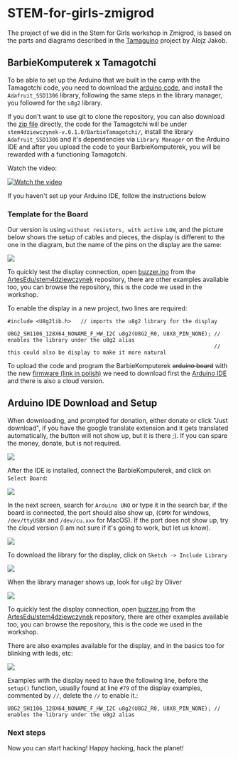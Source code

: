 # STEM-for-girls-zmigrod

The project of we did in the Stem for Girls workshop in Zmigrod, is based on the parts and diagrams described in the [Tamaguino](https://alojzjakob.github.io/Tamaguino/#hardware) project by Alojz Jakob.

## BarbieKomputerek x Tamagotchi

To be able to set up the Arduino that we built in the camp with the Tamagotchi code, you need to download the [arduino code](https://github.com/ArtesEdu/stem4dziewczynek/releases/tag/v.0.1.0), and install the `Adafruit_SSD1306` library, following the same steps in the library manager, you followed for the `u8g2` library.

If you don't want to use git to clone the repository, you can also download the [zip file](https://github.com/ArtesEdu/stem4dziewczynek/archive/refs/tags/v.0.1.0.zip) directly, the code for the Tamagotchi will be under `stem4dziewczynek-v.0.1.0/BarbieTamagotchi/`, install the library `Adafruit_SSD1306` and it's dependencies via `Library Manager` on the Arduino IDE and after you upload the code to your BarbieKomputerek, you will be rewarded with a functioning Tamagotchi.

Watch the video: 

[![Watch the video](https://img.youtube.com/vi/U2peE1YFYuY/hqdefault.jpg)](https://www.youtube.com/embed/U2peE1YFYuY)

If you haven't set up your Arduino IDE, follow the instructions below

### Template for the Board

Our version is using `without resistors, with active LOW`, and the picture below shows the setup of cables and pieces, the display is different to the one in the diagram, but the name of the pins on the display are the same:

![](images/arduino-BarbieTamagotchi-active-low.png)

To quickly test the display connection, open [buzzer.ino](https://github.com/ArtesEdu/stem4dziewczynek/blob/main/buzzer/buzzer.ino) from the [ArtesEdu/stem4dziewczynek](https://github.com/ArtesEdu/stem4dziewczynek) repository, there are other examples available too, you can browse the repository, this is the code we used in the workshop.

To enable the display in a new project, two lines are required:

``` example
#include <U8g2lib.h>   // imports the u8g2 library for the display 

U8G2_SH1106_128X64_NONAME_F_HW_I2C u8g2(U8G2_R0, U8X8_PIN_NONE); // enables the library under the u8g2 alias 
                                                                 // this could also be display to make it more natural
```

To upload the code and program the BarbieKomputerek ~~arduino board~~ with the new [firmware (link in polish)](https://pl.wikipedia.org/wiki/Oprogramowanie_sprz%C4%99towe) we need to download first the [Arduino IDE](https://www.arduino.cc/en/software) and there is also a cloud version. 

## Arduino IDE Download and Setup

When downloading, and prompted for donation, either donate or click "Just download", if you have the google translate extension and it gets translated automatically, the button will not show up, but it is there ;). If you can spare the money, donate, but is not required.

![](images/just%20download.png)

After the IDE is installed, connect the BarbieKomputerek, and click on `Select Board`:

![](images/Select%20board%20image.png)

In the next screen, search for `Arduino UNO` or type it in the search bar, if the board is connected, the port should also show up, (`COMX` for windows, `/dev/ttyUSBX` and `/dev/cu.xxx` for MacOS). If the port does not show up, try the cloud version (I am not sure if it's going to work, but let us know).

![](images/boar%20selection.png)

To download the library for the display, click on `Sketch -> Include Library`

![](images/Library%20add.png)

When the library manager shows up, look for `u8g2` by Oliver

![](images/library%20manager.png)

To quickly test the display connection, open [buzzer.ino](https://github.com/ArtesEdu/stem4dziewczynek/blob/main/buzzer/buzzer.ino) from the [ArtesEdu/stem4dziewczynek](https://github.com/ArtesEdu/stem4dziewczynek) repository, there are other examples available too, you can browse the repository, this is the code we used in the workshop.

There are also examples available for the display, and in the basics too for blinking with leds, etc:

![](images/examples.png)

Examples with the display need to have the following line, before the `setup()` function, usually found at line `#79` of the display examples, commented by `//`, delete the `//` to enable it.:

```
U8G2_SH1106_128X64_NONAME_F_HW_I2C u8g2(U8G2_R0, U8X8_PIN_NONE); // enables the library under the u8g2 alias
```

### Next steps

Now you can start hacking!
Happy hacking, 
hack the planet!
